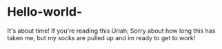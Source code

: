 # Hello-world-
It's about time!
If you're reading this Uriah; Sorry about how long this has taken me, but my socks are pulled up and im ready to get to work!
